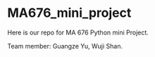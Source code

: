 # MA676_mini_project

Here is our repo for MA 676 Python mini Project.

Team member: Guangze Yu, Wuji Shan.
